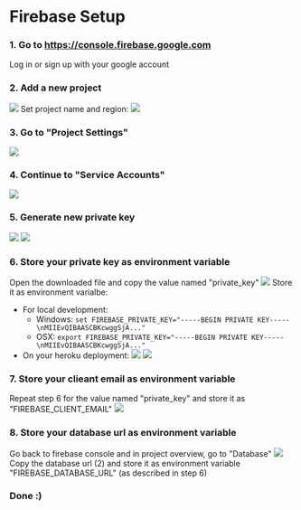 # Firebase Setup

### 1. Go to https://console.firebase.google.com
Log in or sign up with your google account

### 2. Add a new project
![](https://storage.3d.io/279ecbf2-02eb-49b0-a7b8-ddcdafdfb4fb/2017-08-17_05-49-17_YR4GOa/Firebase_console_and_Firebase_console.jpg)
Set project name and region:
![](https://storage.3d.io/279ecbf2-02eb-49b0-a7b8-ddcdafdfb4fb/2017-08-17_05-52-45_WSiIWi/Firebase_console.jpg)

### 3. Go to "Project Settings"
![](https://storage.3d.io/279ecbf2-02eb-49b0-a7b8-ddcdafdfb4fb/2017-08-17_05-55-03_IOKKlb/floor-plan-to-3d___Overview___Firebase_console.jpg)

### 4. Continue to "Service Accounts"
![](https://storage.3d.io/279ecbf2-02eb-49b0-a7b8-ddcdafdfb4fb/2017-08-17_05-56-23_6CLRiT/floor-plan-to-3d___Settings___Firebase_console.jpg)

### 5. Generate new private key
![](https://storage.3d.io/279ecbf2-02eb-49b0-a7b8-ddcdafdfb4fb/2017-08-17_05-58-36_WPI3Q1/floor-plan-to-3d___Settings___Firebase_console.jpg)
![](https://storage.3d.io/279ecbf2-02eb-49b0-a7b8-ddcdafdfb4fb/2017-08-17_05-59-48_0IACNM/floor-plan-to-3d___Settings___Firebase_console.jpg)

### 6. Store your private key as environment variable
Open the downloaded file and copy the value named "private_key"
 ![](https://storage.3d.io/279ecbf2-02eb-49b0-a7b8-ddcdafdfb4fb/2017-08-17_06-08-05_rlz88B/floor-plan-to-3d-firebase-adminsdk-d49ah-b329442a5e_json.jpg)
 Store it as environment varialbe:
 * For local development:
   * Windows: `set FIREBASE_PRIVATE_KEY="-----BEGIN PRIVATE KEY-----\nMIIEvQIBAASCBKcwggSjA..."`
   * OSX: `export FIREBASE_PRIVATE_KEY="-----BEGIN PRIVATE KEY-----\nMIIEvQIBAASCBKcwggSjA..."`
 * On your heroku deployment:
   ![](https://storage.3d.io/279ecbf2-02eb-49b0-a7b8-ddcdafdfb4fb/2017-08-17_06-18-14_2RPkfX/floor-plan-to-3d___Settings___Heroku_and_repositories.jpg)
   ![](https://storage.3d.io/279ecbf2-02eb-49b0-a7b8-ddcdafdfb4fb/2017-08-17_06-20-28_gEuBQl/floor-plan-to-3d___Settings___Heroku_and_floor-plan-to-3d-firebase-adminsdk-d49ah-b329442a5e_json.jpg)
   
### 7. Store your clieant email as environment variable
Repeat step 6 for the value named "private_key" and store it as "FIREBASE_CLIENT_EMAIL"
![](https://storage.3d.io/279ecbf2-02eb-49b0-a7b8-ddcdafdfb4fb/2017-08-17_06-28-18_heqpEJ/floor-plan-to-3d-firebase-adminsdk-d49ah-b329442a5e_json.jpg)

### 8. Store your database url as environment variable
Go back to firebase console and in project overview, go to "Database"
![](https://storage.3d.io/279ecbf2-02eb-49b0-a7b8-ddcdafdfb4fb/2017-08-17_06-31-37_7brb54/floor-plan-to-3d___Realtime_Database___Firebase_console.jpg)
Copy the database url (2) and store it as environment variable "FIREBASE_DATABASE_URL" (as described in step 6)

### Done :)